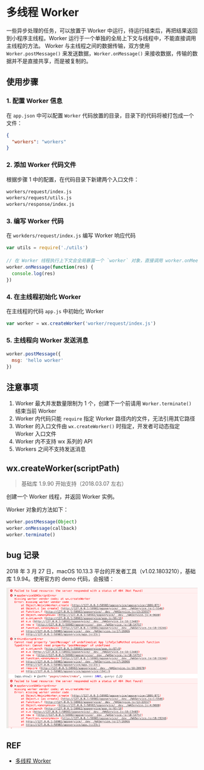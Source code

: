 # 多线程 Worker

一些异步处理的任务，可以放置于 Worker 中运行，待运行结束后，再把结果返回到小程序主线程。Worker 运行于一个单独的全局上下文与线程中，不能直接调用主线程的方法。 Worker 与主线程之间的数据传输，双方使用 `Worker.postMessage()` 来发送数据，`Worker.onMessage()` 来接收数据，传输的数据并不是直接共享，而是被复制的。

## 使用步骤

### 1. 配置 Worker 信息

在 `app.json` 中可以配置 `Worker` 代码放置的目录，目录下的代码将被打包成一个文件：

```json
{
  "workers": "workers"
}
```

### 2. 添加 Worker 代码文件

根据步骤 1 中的配置，在代码目录下新建两个入口文件：

```sh
workers/request/index.js
workers/request/utils.js
workers/response/index.js
```

### 3. 编写 Worker 代码

在 `workders/request/index.js` 编写 Worker 响应代码

```js
var utils = require('./utils')

// 在 Worker 线程执行上下文会全局暴露一个 `worker` 对象，直接调用 worker.onMeesage/postMessage 即可
worker.onMessage(function(res) {
  console.log(res)
})
```

### 4. 在主线程初始化 Worker

在主线程的代码 `app.js` 中初始化 Worker

```js
var worker = wx.createWorker('worker/request/index.js')
```

### 5. 主线程向 Worker 发送消息

```js
worker.postMessage({
  msg: 'hello worker'
})
```

## 注意事项

1. Worker 最大并发数量限制为 1 个，创建下一个前请用 `Worker.terminate()` 结束当前 Worker
2. Worker 内代码只能 `require` 指定 Worker 路径内的文件，无法引用其它路径
3. Worker 的入口文件由 `wx.createWorker()` 时指定，开发者可动态指定 Worker 入口文件
4. Worker 内不支持 wx 系列的 API
5. Workers 之间不支持发送消息

## wx.createWorker(scriptPath)

> 基础库 1.9.90 开始支持（2018.03.07 左右）

创建一个 Worker 线程，并返回 Worker 实例。

Worker 对象的方法如下：

```js
worker.postMessage(Object)
worker.onMessage(callback)
worker.terminate()
```

## bug 记录

2018 年 3 月 27 日，macOS 10.13.3 平台的开发者工具（v1.02.1803210），基础库 1.9.94。使用官方的 demo 代码，会报错：

![Workers Error](../../assets/worker-error.png)

## REF

- [多线程 Worker][workers]

[workers]: https://mp.weixin.qq.com/debug/wxadoc/dev/framework/workers.html
[api]: https://mp.weixin.qq.com/debug/wxadoc/dev/api/createWorker.html